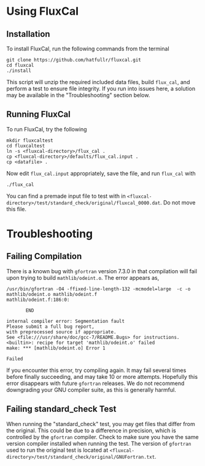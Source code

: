 # Using FluxCal

## Installation

To install FluxCal, run the following commands from the terminal
```
git clone https://github.com/hatfullr/fluxcal.git
cd fluxcal
./install
```
This script will unzip the required included data files, build `flux_cal`,
and perform a test to ensure file integrity. If you run into issues here,
a solution may be available in the "Troubleshooting" section below.


## Running FluxCal

To run FluxCal, try the following
```
mkdir fluxcaltest
cd fluxcaltest
ln -s <fluxcal-directory>/flux_cal .
cp <fluxcal-directory>/defaults/flux_cal.input .
cp <datafile> .
```
Now edit `flux_cal.input` appropriately, save the file, and run `flux_cal`
with
```
./flux_cal
```
You can find a premade input file to test with in `<fluxcal-directory>/test/standard_check/original/fluxcal_0000.dat`. Do not move this file.




# Troubleshooting

## Failing Compilation

There is a known bug with `gfortran` version 7.3.0 in that compilation will
fail upon trying to build `mathlib/odeint.o`. The error appears as,
```
/usr/bin/gfortran -O4 -ffixed-line-length-132 -mcmodel=large  -c -o mathlib/odeint.o mathlib/odeint.f
mathlib/odeint.f:186:0:

       END
 
internal compiler error: Segmentation fault
Please submit a full bug report,
with preprocessed source if appropriate.
See <file:///usr/share/doc/gcc-7/README.Bugs> for instructions.
<builtin>: recipe for target 'mathlib/odeint.o' failed
make: *** [mathlib/odeint.o] Error 1

Failed
```
If you encounter this error, try compiling again. It may fail several times
before finally succeeding, and may take 10 or more attempts. Hopefully this
error disappears with future `gfortran` releases. We do not recommend
downgrading your GNU compiler suite, as this is generally harmful.


## Failing standard_check Test

When running the "standard_check" test, you may get files that differ
from the original. This could be due to a difference in precision, which
is controlled by the `gfortran` compiler. Check to make sure you have the same
version compiler installed when running the test. The version of `gfortran`
used to run the original test is located at
`<fluxcal-directory>/test/standard_check/original/GNUFortran.txt`.


